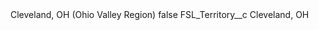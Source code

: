 <?xml version="1.0" encoding="UTF-8"?>
<CustomMetadata xmlns="http://soap.sforce.com/2006/04/metadata" xmlns:xsi="http://www.w3.org/2001/XMLSchema-instance" xmlns:xsd="http://www.w3.org/2001/XMLSchema">
    <label>Cleveland, OH (Ohio Valley Region)</label>
    <protected>false</protected>
    <values>
        <field>FSL_Territory__c</field>
        <value xsi:type="xsd:string">Cleveland, OH</value>
    </values>
</CustomMetadata>
